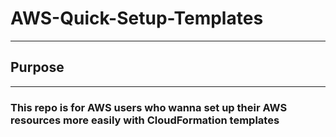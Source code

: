 <h1> AWS-Quick-Setup-Templates </h1>
<hr>
<h2> Purpose </h2>
<hr>
<h3> This repo is for AWS users who wanna set up their AWS resources more easily with CloudFormation templates </h3>

